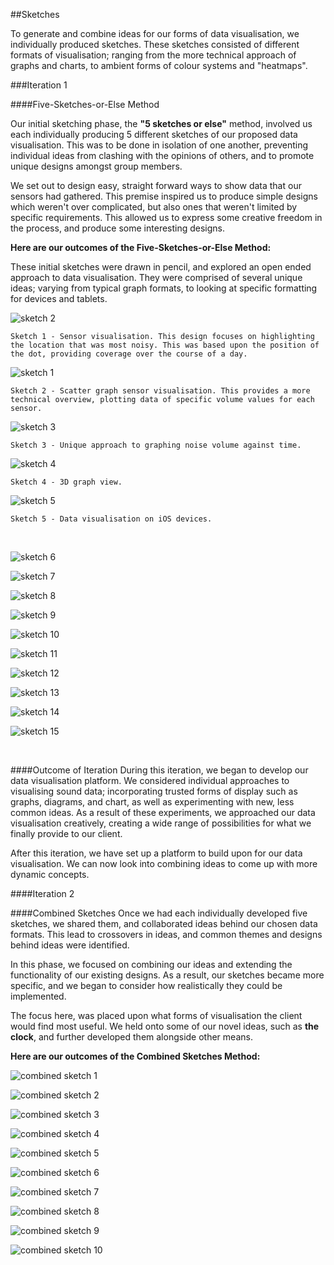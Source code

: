 ##Sketches

To generate and combine ideas for our forms of data visualisation, we individually produced sketches. These sketches consisted of different formats of visualisation; ranging from the more technical approach of graphs and charts, to ambient forms of colour systems and "heatmaps".  

###Iteration 1

####Five-Sketches-or-Else Method

Our initial sketching phase, the **"5 sketches or else"** method, involved us each individually producing 5 different sketches of our proposed data visualisation. This was to be done in isolation of one another, preventing individual ideas from clashing with the opinions of others, and to promote unique designs amongst group members. 

We set out to design easy, straight forward ways to show data that our sensors had gathered. This premise inspired us to produce simple designs which weren't over complicated, but also ones that weren't limited by specific requirements. This allowed us to express some creative freedom in the process, and produce some interesting designs. 

**Here are our outcomes of the Five-Sketches-or-Else Method:** 

These initial sketches were drawn in pencil, and explored an open ended approach to data visualisation. They were comprised of several unique ideas; varying from typical graph formats, to looking at specific formatting for devices and tablets. 



![sketch 2](Images/Sketch%20Images/Matt_2.jpeg)

	Sketch 1 - Sensor visualisation. This design focuses on highlighting the location that was most noisy. This was based upon the position of the dot, providing coverage over the course of a day. 
	
![sketch 1](Images/Sketch%20Images/Matt_1.jpeg)
	
	Sketch 2 - Scatter graph sensor visualisation. This provides a more technical overview, plotting data of specific volume values for each sensor.

![sketch 3](Images/Sketch%20Images/Matt_3.jpeg)

	Sketch 3 - Unique approach to graphing noise volume against time.
 
![sketch 4](Images/Sketch%20Images/Matt_4.jpeg)

	Sketch 4 - 3D graph view. 

![sketch 5](Images/Sketch%20Images/Matt_5.jpeg)

	Sketch 5 - Data visualisation on iOS devices.

<br>

![sketch 6](Images/Sketch%20Images/Jack_1.png)

![sketch 7](Images/Sketch%20Images/Jack_2.png)

![sketch 8](Images/Sketch%20Images/Jack_3.png)

![sketch 9](Images/Sketch%20Images/Jack_4.png)

![sketch 10](Images/Sketch%20Images/Jack_5.png)

![sketch 11](Images/Sketch%20Images/Jack_6.png)

![sketch 12](Images/Sketch%20Images/Jack_7.png)

![sketch 13](Images/Sketch%20Images/Jack_8.png)

![sketch 14](Images/Sketch%20Images/Jack_9.png)

![sketch 15](Images/Sketch%20Images/Jack_10.png)

<br>

####Outcome of Iteration
During this iteration, we began to develop our data visualisation platform. We considered individual approaches to visualising sound data; incorporating trusted forms of display such as graphs, diagrams, and chart, as well as experimenting with new, less common ideas. As a result of these experiments, we approached our data visualisation creatively, creating a wide range of possibilities for what we finally provide to our client. 

After this iteration, we have set up a platform to build upon for our data visualisation. We can now look into combining ideas to come up with more dynamic concepts. 

####Iteration 2

####Combined Sketches 
Once we had each individually developed five sketches, we shared them, and collaborated ideas behind our chosen data formats. This lead to crossovers in ideas, and common themes and designs behind ideas were identified. 

In this phase, we focused on combining our ideas and extending the functionality of our existing designs. As a result, our sketches became more specific, and we began to consider how realistically they could be implemented. 

The focus here, was placed upon what forms of visualisation the client would find most useful. We held onto some of our novel ideas, such as **the clock**, and further developed them alongside other means. 

**Here are our outcomes of the Combined Sketches Method:**

![combined sketch 1](http://macdown.uranusjr.com/static/base/img/logo-160.png)

![combined sketch 2](http://macdown.uranusjr.com/static/base/img/logo-160.png)

![combined sketch 3](http://macdown.uranusjr.com/static/base/img/logo-160.png)

![combined sketch 4](http://macdown.uranusjr.com/static/base/img/logo-160.png)

![combined sketch 5](http://macdown.uranusjr.com/static/base/img/logo-160.png)

![combined sketch 6](http://macdown.uranusjr.com/static/base/img/logo-160.png)

![combined sketch 7](http://macdown.uranusjr.com/static/base/img/logo-160.png)

![combined sketch 8](http://macdown.uranusjr.com/static/base/img/logo-160.png)

![combined sketch 9](http://macdown.uranusjr.com/static/base/img/logo-160.png)

![combined sketch 10](http://macdown.uranusjr.com/static/base/img/logo-160.png)





   
